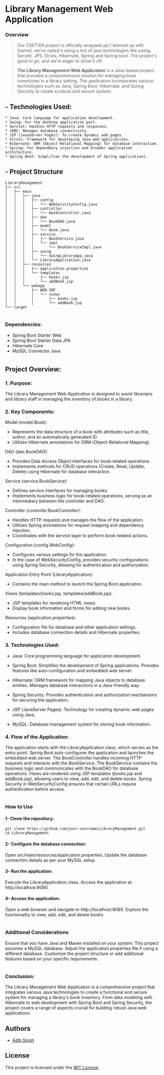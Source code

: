 # Library Management Web Application

### Overview
> Our CSET109 project is officially wrapped up! I teamed up with [name], we’ve nailed it using a mix of java technologies like swing, Servlet, JPS, Struts, Hibernate, Spring and Spring boot. The project's good to go, and we’re eager to show it off. 
>
> **The Library Management Web Application** is a Java-based project that provides a comprehensive   solution for managing book inventories in a library setting. The application incorporates various technologies such as Java, Spring Boot, Hibernate, and Spring Security to create a robust and secure system.

## - Technologies Used:
    * Java: Core language for application development.
    * Swing: For the desktop application part.
    * Servlet: Handles HTTP requests and responses.
    * JDBC: Manages database connectivity.
    * JSP (JavaServer Pages): To create dynamic web pages.
    * Struts: Framework for developing Java web applications.
    * Hibernate: ORM (Object-Relational Mapping) for database interaction.
    * Spring: For dependency injection and broader application architecture.
    * Spring Boot: Simplifies the development of Spring applications.

## - Project Structure
```
LibraryManagement
├── src
│   ├── main
│   │   ├── java
│   │   │   ├── config
│   │   │   │   └── WebSecurityConfig.java
│   │   │   ├── controller
│   │   │   │   └── BookController.java
│   │   │   ├── dao
│   │   │   │   └── BookDAO.java
│   │   │   ├── model
│   │   │   │   └── Book.java
│   │   │   ├── service
│   │   │   │   ├── BookService.java
│   │   │   │   └── impl
│   │   │   │       └── BookServiceImpl.java
│   │   │   ├── swing
│   │   │   │   └── SwingLibraryApp.java
│   │   │   └── LibraryApplication.java
│   │   ├── resources
│   │   │   ├── application.properties
│   │   │   └── templates
│   │   │       ├── books.jsp
│   │   │       └── addBook.jsp
│   │   └── webapp
│   │       ├── WEB-INF
│   │       │   └── views
│   │       │       ├── books.jsp
│   │       │       └── addBook.jsp
└── target

```
#
### Dependencies:

* Spring Boot Starter Web
* Spring Boot Starter Data JPA
* Hibernate Core
* MySQL Connector Java

#
## Project Overview:

### 1. Purpose:

The Library Management Web Application is designed to assist librarians and library staff in managing the inventory of books in a library.

### 2. Key Components:

Model (model.Book):
* Represents the data structure of a book with attributes such as title, author, and an automatically generated ID.
* Utilizes Hibernate annotations for ORM (Object-Relational Mapping).

DAO (dao.BookDAO):
* Provides Data Access Object interfaces for book-related operations.
* Implements methods for CRUD operations (Create, Read, Update, Delete) using Hibernate for database interaction.

Service (service.BookService):
* Defines service interfaces for managing books.
* Implements business logic for book-related operations, serving as an intermediary between the controller and DAO.

Controller (controller.BookController):
* Handles HTTP requests and manages the flow of the application.
* Utilizes Spring annotations for request mapping and dependency injection.
* Coordinates with the service layer to perform book-related actions.

Configuration (config.WebConfig):
* Configures various settings for the application.
* In the case of WebSecurityConfig, provides security configurations using Spring Security, allowing for authentication and authorization.

Application Entry Point (LibraryApplication):
* Contains the main method to launch the Spring Boot application.

Views (templates/books.jsp, templates/addBook.jsp):
* JSP templates for rendering HTML views.
* Display book information and forms for adding new books.

Resources (application.properties):
* Configuration file for database and other application settings.
* Includes database connection details and Hibernate properties.

### 3. Technologies Used:



- Java:
Core programming language for application development.

- Spring Boot:
Simplifies the development of Spring applications.
Provides features like auto-configuration and embedded web server.

- Hibernate:
ORM framework for mapping Java objects to database entities.
Manages database interactions in a Java-friendly way.

- Spring Security:
Provides authentication and authorization mechanisms for securing the application.

- JSP (JavaServer Pages):
Technology for creating dynamic web pages using Java.

- MySQL:
Database management system for storing book information.

### 4. Flow of the Application:
The application starts with the LibraryApplication class, which serves as the entry point.
Spring Boot auto-configures the application and launches the embedded web server.
The BookController handles incoming HTTP requests and interacts with the BookService.
The BookService contains the business logic and communicates with the BookDAO for database operations.
Views are rendered using JSP templates (books.jsp and addBook.jsp), allowing users to view, add, edit, and delete books.
Spring Security in WebSecurityConfig ensures that certain URLs require authentication before access.

#

### How to Use
#### 1- Clone the repository:
```
git clone https://github.com/your-username/LibraryManagement.git
cd LibraryManagement
```

#### 2- Configure the database connection:

Open src/main/resources/application.properties.
Update the database connection details as per your MySQL setup.

#### 3- Run the application:

Execute the LibraryApplication class.
Access the application at http://localhost:8080.

#### 4- Access the application:

Open a web browser and navigate to http://localhost:8080.
Explore the functionality to view, add, edit, and delete books.

#

### Additional Considerations
Ensure that you have Java and Maven installed on your system.
This project assumes a MySQL database. Adjust the application.properties file if using a different database.
Customize the project structure or add additional features based on your specific requirements.

#

### Conclusion:
The Library Management Web Application is a comprehensive project that integrates various Java technologies to create a functional and secure system for managing a library's book inventory. From data modeling with Hibernate to web development with Spring Boot and Spring Security, the project covers a range of aspects crucial for building robust Java web applications.

## Authors

- [Aditi Singh](https://github.com/Aditi-Singh-15)

## License
This project is licensed under the [MIT License](LICENSE).